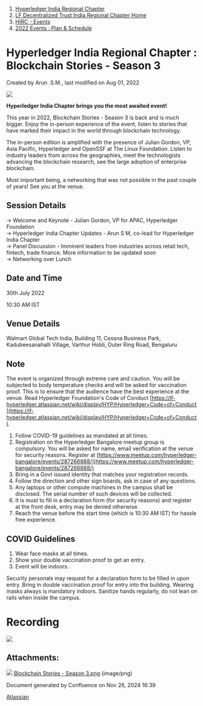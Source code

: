 1. [Hyperledger India Regional Chapter](index.html)
2. [LF Decentralized Trust India Regional Chapter Home](LF-Decentralized-Trust-India-Regional-Chapter-Home_19169282.html)
3. [HIRC - Events](HIRC---Events_19169346.html)
4. [2022 Events : Plan &amp; Schedule](19170193.html)

# Hyperledger India Regional Chapter : Blockchain Stories - Season 3

Created by Arun .S.M., last modified on Aug 01, 2022

![](attachments/19170276/19170278.png?height=400)

**Hyperledger India Chapter brings you the most awaited event!**

This year in 2022, Blockchain Stories - Season 3 is back and is much bigger. Enjoy the in-person experience of the event, listen to stories that have marked their impact in the world through blockchain technology.

The in-person edition is amplified with the presence of Julian Gordon, VP, Asia Pacific, Hyperledger and OpenSSF at The Linux Foundation. Listen to industry leaders from across the geographies, meet the technologists advancing the blockchain research, see the large adoption of enterprise blockchain.

Most important being, a networking that was not possible in the past couple of years! See you at the venue.

## Session Details

-&gt; Welcome and Keynote - Julian Gordon, VP for APAC, Hyperledger Foundation  
\-&gt; Hyperledger India Chapter Updates - Arun S M, co-lead for Hyperledger India Chapter  
\-&gt; Panel Discussion - Imminent leaders from industries across retail tech, fintech, trade finance. More information to be updated soon  
\-&gt; Networking over Lunch

## Date and Time

30th July 2022

10:30 AM IST

## Venue Details

Walmart Global Tech India, Building 11, Cessna Business Park, Kadubeesanahalli Village, Varthur Hobli, Outer Ring Road, Bengaluru

## Note

The event is organized through extreme care and caution. You will be subjected to body temperature checks and will be asked for vaccination proof. This is to ensure that the audience have the best experience at the venue. Read Hyperledger Foundation's Code of Conduct [https://lf-hyperledger.atlassian.net/wiki/display/HYP/Hyperledger+Code+of+Conduct](https://lf-hyperledger.atlassian.net/wiki/display/HYP/Hyperledger+Code+of+Conduct).

1. Follow COVID-19 guidelines as mandated at all times.
2. Registration on the Hyperledger Bangalore meetup group is compulsory. You will be asked for name, email verification at the venue for security reasons. Register at [https://www.meetup.com/hyperledger-bangalore/events/287266888/](https://www.meetup.com/hyperledger-bangalore/events/287266888/)
3. Bring in a Govt issued identity that matches your registration records.
4. Follow the direction and other sign boards, ask in case of any questions.
5. Any laptops or other compute machines in the campus shall be disclosed. The serial number of such devices will be collected.
6. It is must to fill in a declaration form (for security reasons) and register at the front desk, entry may be denied otherwise.
7. Reach the venue before the start time (which is 10:30 AM IST) for hassle free experience.

## COVID Guidelines

1. Wear face masks at all times.
2. Show your double vaccination proof to get an entry.
3. Event will be indoors.

Security personals may request for a declaration form to be filled in upon entry. Bring in double vaccination proof for entry into the building. Wearing masks always is mandatory indoors. Sanitize hands regularly, do not lean on rails when inside the campus.

# Recording

[![](plugins/servlet/confluence/placeholder/unknown-macro)](https://drive.google.com/file/d/1b7_tqq249u6vU02z6aD3OCfsVHtmE0lX/view?usp=sharing)

## Attachments:

![](images/icons/bullet_blue.gif) [Blockchain Stories - Season 3.png](attachments/19170276/19170278.png) (image/png)

Document generated by Confluence on Nov 26, 2024 16:39

[Atlassian](http://www.atlassian.com/)

